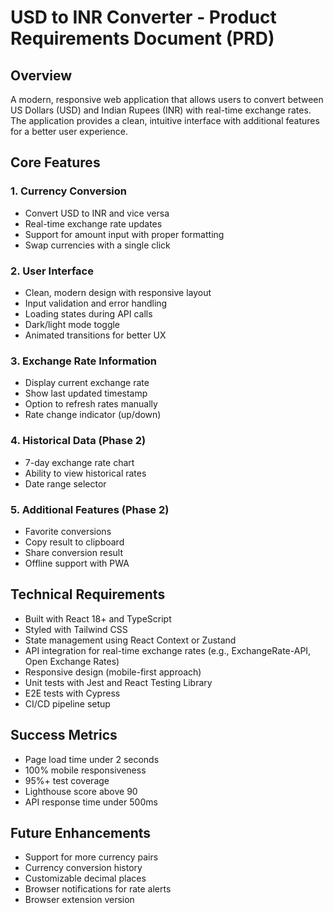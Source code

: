 # USD to INR Converter - Product Requirements Document (PRD)

## Overview
A modern, responsive web application that allows users to convert between US Dollars (USD) and Indian Rupees (INR) with real-time exchange rates. The application provides a clean, intuitive interface with additional features for a better user experience.

## Core Features

### 1. Currency Conversion
- Convert USD to INR and vice versa
- Real-time exchange rate updates
- Support for amount input with proper formatting
- Swap currencies with a single click

### 2. User Interface
- Clean, modern design with responsive layout
- Input validation and error handling
- Loading states during API calls
- Dark/light mode toggle
- Animated transitions for better UX

### 3. Exchange Rate Information
- Display current exchange rate
- Show last updated timestamp
- Option to refresh rates manually
- Rate change indicator (up/down)

### 4. Historical Data (Phase 2)
- 7-day exchange rate chart
- Ability to view historical rates
- Date range selector

### 5. Additional Features (Phase 2)
- Favorite conversions
- Copy result to clipboard
- Share conversion result
- Offline support with PWA

## Technical Requirements
- Built with React 18+ and TypeScript
- Styled with Tailwind CSS
- State management using React Context or Zustand
- API integration for real-time exchange rates (e.g., ExchangeRate-API, Open Exchange Rates)
- Responsive design (mobile-first approach)
- Unit tests with Jest and React Testing Library
- E2E tests with Cypress
- CI/CD pipeline setup

## Success Metrics
- Page load time under 2 seconds
- 100% mobile responsiveness
- 95%+ test coverage
- Lighthouse score above 90
- API response time under 500ms

## Future Enhancements
- Support for more currency pairs
- Currency conversion history
- Customizable decimal places
- Browser notifications for rate alerts
- Browser extension version
